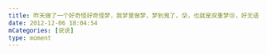 ```yaml
---
title: 昨天做了一个好奇怪好奇怪梦，我梦里做梦，梦到鬼了，😰，也就是双重梦😢，好无语
date: 2012-12-06 18:04:54
mCategories: [说说]
type: moment
---
```


